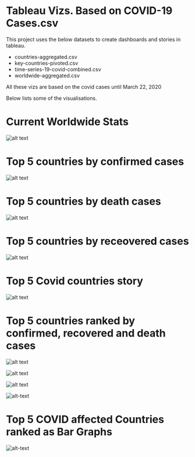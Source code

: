 #  Tableau Vizs. Based on COVID-19 Cases.csv

This project uses the below datasets to create dashboards and stories in tableau.

* countries-aggregated.csv
* key-countries-pivoted.csv
* time-series-19-covid-combined.csv
* worldwide-aggregated.csv

All these vizs are based on the covid cases until March 22, 2020

Below lists some of the visualisations.

# Current Worldwide Stats

![alt text](https://github.com/abhijithremesh/Tableau-portfolio/blob/master/covid-19/tableau%20viz/images/Worldwide%20covid%20stats.png)

# Top 5 countries by confirmed cases
![alt text](https://github.com/abhijithremesh/Tableau-portfolio/blob/master/covid-19/tableau%20viz/images/Top%205%20%20Confirmed.png)

# Top 5 countries by death cases

![alt text](https://github.com/abhijithremesh/Tableau-portfolio/blob/master/covid-19/tableau%20viz/images/Top%205%20%20Death.png)

# Top 5 countries by receovered cases

![alt text](https://github.com/abhijithremesh/Tableau-portfolio/blob/master/covid-19/tableau%20viz/images/Top%205%20%20Recovered.png)

# Top 5 Covid countries story

![alt text](https://github.com/abhijithremesh/Tableau-portfolio/blob/master/covid-19/tableau%20viz/images/Top%205%20COVID%20Countries.png)

# Top 5 countries ranked by confirmed, recovered and death cases

![alt text](https://github.com/abhijithremesh/Tableau-portfolio/blob/master/covid-19/tableau%20viz/images/Top%205%20Rank%20%20Confirmed.png)

![alt text](https://github.com/abhijithremesh/Tableau-portfolio/blob/master/covid-19/tableau%20viz/images/Top%205%20Rank%20%20Recovered.png)

![alt text](https://github.com/abhijithremesh/Tableau-portfolio/blob/master/covid-19/tableau%20viz/images/Top%205%20Rank%20%20Death.png)

![alt-text](https://github.com/abhijithremesh/Tableau-portfolio/blob/master/covid-19/tableau%20viz/images/Ranking%20of%20Top%205%20COVID%20Affected%20Countries.png)

# Top 5 COVID affected Countries ranked as Bar Graphs

![alt-text](https://github.com/abhijithremesh/Tableau-portfolio/blob/master/covid-19/tableau%20viz/images/Current%20Top%205%20Rank%20countries.png)
